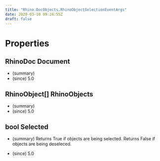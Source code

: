 ```yaml
---
title: "Rhino.DocObjects.RhinoObjectSelectionEventArgs"
date: 2020-03-10 09:24:55Z
draft: false
---
```


# Properties
## RhinoDoc Document
- (summary) 
- (since) 5.0
## RhinoObject[] RhinoObjects
- (summary) 
- (since) 5.0
## bool Selected
- (summary) 
       Returns True if objects are being selected.
       Returns False if objects are being deseleced.
       
- (since) 5.0
